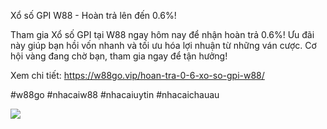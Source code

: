 Xổ số GPI W88 - Hoàn trả lên đến 0.6%!

Tham gia Xổ số GPI tại W88 ngay hôm nay để nhận hoàn trả 0.6%! Ưu đãi này giúp bạn hồi vốn nhanh và tối ưu hóa lợi nhuận từ những ván cược. Cơ hội vàng đang chờ bạn, tham gia ngay để tận hưởng!

Xem chi tiết: https://w88go.vip/hoan-tra-0-6-xo-so-gpi-w88/

#w88go #nhacaiw88 #nhacaiuytin #nhacaichauau

![](https://g0v.hackmd.io/_uploads/Sy3dog5Qkg.jpg)
